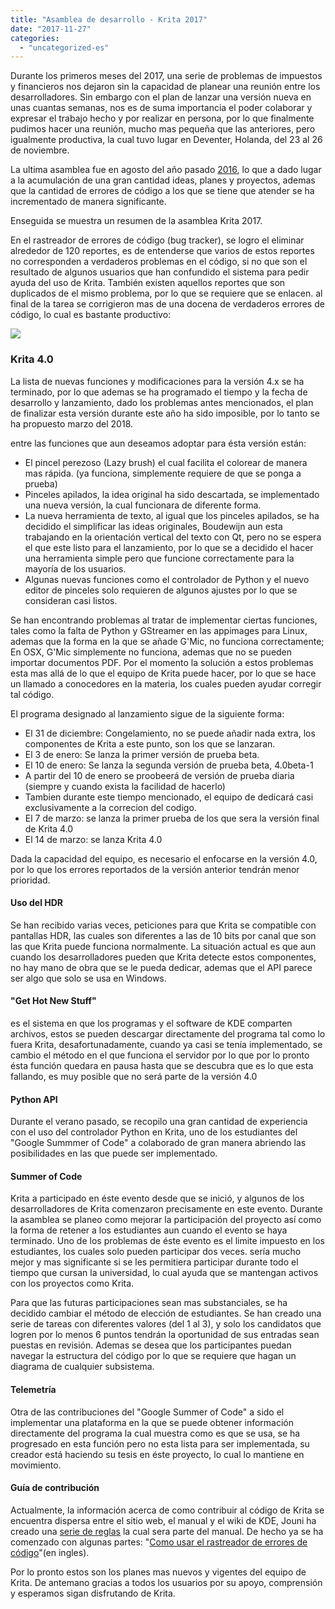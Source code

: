 ```yaml
---
title: "Asamblea de desarrollo - Krita 2017"
date: "2017-11-27"
categories: 
  - "uncategorized-es"
---
```


Durante los primeros meses del 2017, una serie de problemas de impuestos y financieros nos dejaron sin la capacidad de planear una reunión entre los desarrolladores. Sin embargo con el plan de lanzar una versión nueva en unas cuantas semanas, nos es de suma importancia el poder colaborar y expresar el trabajo hecho y por realizar en persona, por lo que finalmente pudimos hacer una reunión, mucho mas pequeña que las anteriores, pero igualmente productiva, la cual tuvo lugar en Deventer, Holanda, del 23 al 26 de noviembre.

La ultima asamblea fue en agosto del año pasado [2016](https://krita.org/en/item/2016-krita-sprint-day-1/), lo que a dado lugar a la acumulación de una gran cantidad ideas, planes y proyectos, ademas que la cantidad de errores de código a los que se tiene que atender se ha incrementado de manera significante.

Enseguida se muestra un resumen de la asamblea Krita 2017.

En el rastreador de errores de código (bug tracker), se logro el eliminar alrededor de 120 reportes, es de entenderse que varios de estos reportes no corresponden a verdaderos problemas en el código, si no que son el resultado de algunos usuarios que han confundido el sistema para pedir ayuda del uso de Krita. También existen aquellos reportes que son duplicados de el mismo problema, por lo que se requiere que se enlacen. al final de la tarea se corrigieron mas de una docena de verdaderos errores de código, lo cual es bastante productivo:

[![](/images/posts/2017/bugs_november_sprint-874x1024.png)](https://krita.org/wp-content/uploads/2017/11/bugs_november_sprint.png)

### Krita 4.0

La lista de nuevas funciones y modificaciones para la versión 4.x se ha terminado, por lo que ademas se ha programado el tiempo y la fecha de desarrollo y lanzamiento, dado los problemas antes mencionados, el plan de finalizar esta versión durante este año ha sido imposible, por lo tanto se ha propuesto marzo del 2018.

entre las funciones que aun deseamos adoptar para ésta versión están:

- El pincel perezoso (Lazy brush) el cual facilita el colorear de manera mas rápida. (ya funciona, simplemente requiere de que se ponga a prueba)
- Pinceles apilados, la idea original ha sido descartada, se implementado una nueva versión, la cual funcionara de diferente forma.
- La nueva herramienta de texto, al igual que los pinceles apilados, se ha decidido el simplificar las ideas originales, Boudewijn aun esta trabajando en la orientación vertical del texto con Qt, pero no se espera el que este listo para el lanzamiento, por lo que se a decidido el hacer una herramienta simple pero que funcione correctamente para la mayoría de los usuarios.
- Algunas nuevas funciones como el controlador de Python y el nuevo editor de pinceles solo requieren de algunos ajustes por lo que se consideran casi listos.

Se han encontrando problemas al tratar de implementar ciertas funciones, tales como la falta de Python y GStreamer en las appimages para Linux, ademas que la forma en la que se añade G'Mic, no funciona correctamente; En OSX, G'Mic simplemente no funciona, ademas que no se pueden importar documentos PDF. Por el momento la solución a estos problemas esta mas allá de lo que el equipo de Krita puede hacer, por lo que se hace un llamado a conocedores en la materia, los cuales pueden ayudar corregir tal código.

El programa designado al lanzamiento sigue de la siguiente forma:

- El 31 de diciembre: Congelamiento, no se puede añadir nada extra, los componentes de Krita a este punto, son los que se lanzaran.
- El 3 de enero: Se lanza la primer versión de prueba beta.
- El 10 de enero: Se lanza la segunda versión de prueba beta, 4.0beta-1
- A partir del 10 de enero se proobeerá de versión de prueba diaria (siempre y cuando exista la facilidad de hacerlo)
- Tambien durante este tiempo mencionado, el equipo de dedicará casi exclusivamente a la correcion del codigo.
- El 7 de marzo: se lanza la primer prueba de los que sera la versión final de Krita 4.0
- El 14 de marzo: se lanza Krita 4.0

Dada la capacidad del equipo, es necesario el enfocarse en la versión 4.0, por lo que los errores reportados de la versión anterior tendrán menor prioridad.

#### Uso del HDR

Se han recibido varias veces, peticiones para que Krita se compatible con pantallas HDR, las cuales son diferentes a las de 10 bits por canal que son las que Krita puede funciona normalmente. La situación actual es que aun cuando los desarrolladores pueden que Krita detecte estos componentes, no hay mano de obra que se le pueda dedicar, ademas que el API parece ser algo que solo se usa en Windows.

#### "Get Hot New Stuff"

es el sistema en que los programas y el software de KDE comparten archivos, estos se pueden descargar directamente del programa tal como lo fuera Krita, desafortunadamente, cuando ya casi se tenía implementado, se cambio el método en el que funciona el servidor por lo que por lo pronto ésta función quedara en pausa hasta que se descubra que es lo que esta fallando, es muy posible que no será parte de la versión 4.0

#### Python API

Durante el verano pasado, se recopilo una gran cantidad de experiencia con el uso del controlador Python en Krita, uno de los estudiantes del "Google Summmer of Code" a colaborado de gran manera abriendo las posibilidades en las que puede ser implementado.

#### Summer of Code

Krita a participado en éste evento desde que se inició, y algunos de los desarrolladores de Krita comenzaron precisamente en este evento. Durante la asamblea se planeo como mejorar la participación del proyecto así como la forma de retener a los estudiantes aun cuando el evento se haya terminado. Uno de los problemas de éste evento es el limite impuesto en los estudiantes, los cuales solo pueden participar dos veces. sería mucho mejor y mas significante si se les permitiera participar durante todo el tiempo que cursan la universidad, lo cual ayuda que se mantengan activos con los proyectos como Krita.

Para que las futuras participaciones sean mas substanciales, se ha decidido cambiar el método de elección de estudiantes. Se han creado una serie de tareas con diferentes valores (del 1 al 3), y solo los candidatos que logren por lo menos 6 puntos tendrán la oportunidad de sus entradas sean puestas en revisión. Ademas se desea que los participantes puedan navegar la estructura del código por lo que se requiere que hagan un diagrama de cualquier subsistema.

#### Telemetría

Otra de las contribuciones del "Google Summer of Code" a sido el implementar una plataforma en la que se puede obtener información directamente del programa la cual muestra como es que se usa, se ha progresado en esta función pero no esta lista para ser implementada, su creador está haciendo su tesis en éste proyecto, lo cual lo mantiene en movimiento.

#### Guía de contribución

Actualmente, la información acerca de como contribuir al código de Krita se encuentra dispersa entre el sitio web, el manual y el wiki de KDE, Jouni ha creado una [serie de reglas](https://docs.google.com/document/d/1xIhmocYvbNf4FsW6k9LuerFi0ojDrTGiYR6UsXYVVFo/edit?ts=5a16ab20) la cual sera parte del manual. De hecho ya se ha comenzado con algunas partes: "[Como usar el rastreador de errores de código](https://phabricator.kde.org/T7492)"(en ingles).

Por lo pronto estos son los planes mas nuevos y vigentes del equipo de Krita. De antemano gracias a todos los usuarios por su apoyo, comprensión y esperamos sigan disfrutando de Krita.
